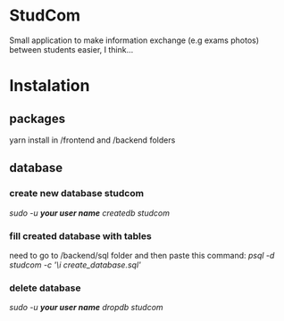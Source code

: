 # StudCom

Small application to make information exchange (e.g exams photos) between students easier, I think...


# Instalation

## packages
yarn install in /frontend and /backend folders

## database
### create new database studcom  
*sudo -u **your user name** createdb studcom*

### fill created database with tables
need to go to /backend/sql folder and then paste this command: *psql -d studcom -c '\i create_database.sql'*
### delete database 
*sudo -u **your user name** dropdb studcom*
